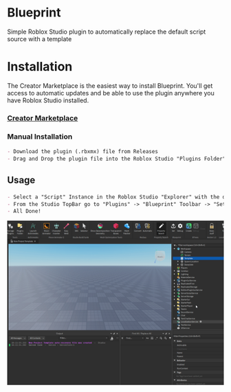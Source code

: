 # Blueprint
Simple Roblox Studio plugin to automatically replace the default script source with a template

# Installation
The Creator Marketplace is the easiest way to install Blueprint. You'll get access to automatic updates and be able to use the plugin anywhere you have Roblox Studio installed.
### [Creator Marketplace](https://create.roblox.com/store/asset/16867958047/Blueprint)

### Manual Installation
```md
- Download the plugin (.rbxmx) file from Releases
- Drag and Drop the plugin file into the Roblox Studio "Plugins Folder" (TopBar -> Plugins -> Plugins Folder)
```

## Usage
```md
- Select a "Script" Instance in the Roblox Studio "Explorer" with the desired source template
- From the Studio TopBar go to "Plugins" -> "Blueprint" Toolbar -> "Set" Button
- All Done!
```
<p>
  <a href=""><img src="images/Usage.gif" alt="Example"></a>
</p>
